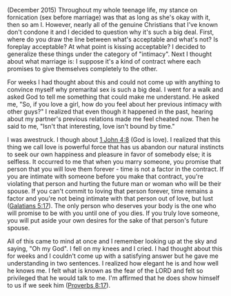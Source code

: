 (December 2015) Throughout my whole teenage life, my stance on fornication (sex
before marriage) was that as long as she's okay with it, then so am I. However,
nearly all of the genuine Christians that I've known don't condone it and I
decided to question why it's such a big deal. First, where do you draw the line
between what's acceptable and what's not? Is foreplay acceptable? At what point
is kissing acceptable? I decided to generalize these things under the category
of "intimacy". Next I thought about what marriage is: I suppose it's a kind of
contract where each promises to give themselves completely to the other.

For weeks I had thought about this and could not come up with anything to
convince myself why premarital sex is such a big deal. I went for a walk and
asked God to tell me something that could make me understand. He asked me, "So,
if you love a girl, how do you feel about her previous intimacy with other
guys?" I realized that even though it happened in the past, hearing about my
partner's previous relations made me feel cheated now. Then he said to me,
"Isn't that interesting, love isn't bound by time."

I was awestruck. I though about [1 John 4:8][] (God is love). I realized that
this thing we call love is powerful force that has us abandon our natural
instincts to seek our own happiness and pleasure in favor of somebody else; it
is selfless. It occurred to me that when you marry someone, you promise that
person that you will love them forever - time is not a factor in the contract.
If you are intimate with someone before you make that contract, you're
violating that person and hurting the future man or woman who will be their
spouse. If you can't commit to loving that person forever, time remains a
factor and you're not being intimate with that person out of love, but lust
([Galatians 5:17][]). The only person who deserves your body is the one who
will promise to be with you until one of you dies. If you truly love someone,
you will put aside your own desires for the sake of that person's future
spouse.

All of this came to mind at once and I remember looking up at the sky and
saying, "Oh my God". I fell on my knees and I cried. I had thought about this
for weeks and I couldn't come up with a satisfying answer but he gave me
understanding in two sentences. I realized how elegant he is and how well he
knows me. I felt what is known as the fear of the LORD and felt so privileged
that he would talk to me. I'm affirmed that he does show himself to us if we
seek him ([Proverbs 8:17][]).


[1 John 4:8]: https://www.blueletterbible.org/nasb/1John/4/8
  "(NET) 4:8 The person who does not love does not know God, because God is love."
[Galatians 5:17]: https://www.blueletterbible.org/nasb/Galatians/5/17
  "(NET) 5:17 For the flesh has desires that are opposed to the Spirit, and the Spirit has desires that are opposed to the flesh, for these are in opposition to each other, so that you cannot do what you want."
[Proverbs 8:17]: https://www.blueletterbible.org/nasb/Proverbs/8/17
  "(NET) 8:17 I love those who love me, and those who seek me find me."
